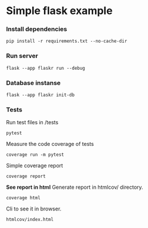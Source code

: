 # Simple flask example

### Install dependencies

```
pip install -r requirements.txt --no-cache-dir
```

### Run server

```
flask --app flaskr run --debug
```

### Database instanse

```
flask --app flaskr init-db
```

### Tests

Run test files in /tests

```
pytest
```

Measure the code coverage of tests

```
coverage run -m pytest
```

Simple coverage report

```
coverage report
```

**See report in html**
Generate report in htmlcov/ directory.

```
coverage html
```

Cli to see it in browser.

```
htmlcov/index.html
```
